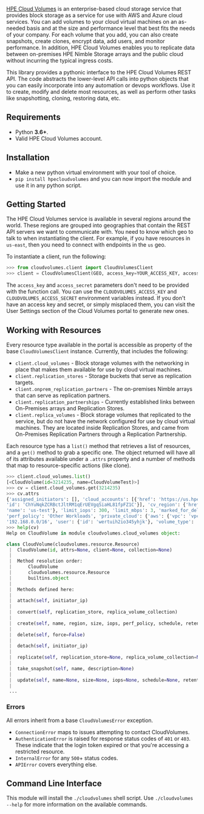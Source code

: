 [HPE Cloud Volumes](https://cloudvolumes.hpe.com) is an enterprise-based cloud storage service that provides block storage as a service for use with AWS and Azure cloud services. You can add volumes to your cloud virtual machines on an as-needed basis and at the size and performance level that best fits the needs of your company. For each volume that you add, you can also create snapshots, create clones, encrypt data, add users, and monitor performance. In addition, HPE Cloud Volumes enables you to replicate data between on-premises HPE Nimble Storage arrays and the public cloud without incurring the typical ingress costs.

This library provides a pythonic interface to the HPE Cloud Volumes REST API. The code abstracts the lower-level API calls into python objects that you can easily incorporate into any automation or devops workflows. Use it to create, modify and delete most resources, as well as perform other tasks like snapshotting, cloning, restoring data, etc.


## Requirements
* Python **3.6+**.
* Valid HPE Cloud Volumes account.


## Installation
* Make a new python virtual environment with your tool of choice.
* `pip install hpecloudvolumes` and you can now import the module and use it in any python script.


## Getting Started
The HPE Cloud Volumes service is available in several regions around the world. These regions are grouped into geographies that contain the REST API servers we want to communicate with. You need to know which geo to talk to when instantiating the client. For example, if you have resources in `us-east`, then you need to connect with endpoints in the `us` geo.

To instantiate a client, run the following:

```python
>>> from cloudvolumes.client import CloudVolumesClient
>>> client = CloudVolumesClient(GEO, access_key=YOUR_ACCESS_KEY, access_secret=YOUR_ACCESS_SECRET)
```

The `access_key` and `access_secret` parameters don't need to be provided with the function call. You can use the `CLOUDVOLUMES_ACCESS_KEY` and `CLOUDVOLUMES_ACCESS_SECRET` environment variables instead. If you don't have an access key and secret, or simply misplaced them, you can visit the User Settings section of the Cloud Volumes portal to generate new ones.


## Working with Resources
Every resource type available in the portal is accessible as property of the base `CloudVolumesClient` instance. Currently, that includes the following:
* `client.cloud_volumes` - Block storage volumes with the networking in place that makes them available for use by cloud virtual machines.
* `client.replication_stores` - Storage buckets that serve as replication targets.
* `client.onprem_replication_partners` - The on-premises Nimble arrays that can serve as replication partners.
* `client.replication_partnerships` - Currently established links between On-Premises arrays and Replication Stores.
* `client.replica_volumes` - Block storage volumes that replicated to the service, but do not have the network configured for use by cloud virtual machines. They are located inside Replication Stores, and came from On-Premises Replication Partners through a Replication Partnership.

Each resource type has a `list()` method that retrieves a list of resources, and a `get()` method to grab a specific one. The object returned will have all of its attributes available under a `.attrs` property and a number of methods that map to resource-specific actions (like clone).

```python
>>> client.cloud_volumes.list()
[<CloudVolume(id=3214235, name=CloudVolumeTest)>]
>>> cv = client.cloud_volumes.get(3214235)
>>> cv.attrs
{'assigned_initiators': [], 'cloud_accounts': [{'href': 'https://us.hpecloudvolumes.com/api/v2/session/cloud_accounts/ahewwetyriguy23hr',
'id': 'ChYuNqkZCRBctJltRM1qErUEVgqSiaHL81fpFZ1C'}], 'cv_region': {'href': 'https://us.hpecloudvolumes.com/api/v2/cv_regions/3', 'id': 3,
'name': 'us-test'}, 'limit_iops': 300, 'limit_mbps': 3, 'marked_for_deletion': False, 'name': 'test-cloud-account-clone.docker',
'perf_policy': 'Other Workloads', 'private_cloud': {'aws': {'vpc': 'vpc-1f354a7b'}}, 'size': 1024, 'sn': 'wekrq43hbklsrt4', 'subnet':
'192.168.0.0/16', 'user': {'id': 'wertuih2io345yhjk'}, 'volume_type': 'GPF'}
>>> help(cv)
Help on CloudVolume in module cloudvolumes.cloud_volumes object:

class CloudVolume(cloudvolumes.resource.Resource)
 |  CloudVolume(id, attrs=None, client=None, collection=None)
 |
 |  Method resolution order:
 |      CloudVolume
 |      cloudvolumes.resource.Resource
 |      builtins.object
 |
 |  Methods defined here:
 |
 |  attach(self, initiator_ip)
 |
 |  convert(self, replication_store, replica_volume_collection)
 |
 |  create(self, name, region, size, iops, perf_policy, schedule, retention, private_cloud, existing_cloud_subnet, encryption, volume_type, private_cloud_resource_group=None, cloud_account_id=None)
 |
 |  delete(self, force=False)
 |
 |  detach(self, initiator_ip)
 |
 |  replicate(self, replication_store=None, replica_volume_collection=None, schedule=None, retention=None)
 |
 |  take_snapshot(self, name, description=None)
 |
 |  update(self, name=None, size=None, iops=None, schedule=None, retention=None, multi_initiator=None)
 |
 ...
```

### Errors
All errors inherit from a base `CloudVolumesError` exception.
* `ConnectionError` maps to issues attempting to contact CloudVolumes.
* `AuthenticationError` is raised for response status codes of `401` or `403`. These indicate that the login token expired or that you're accessing a restricted resource.
* `InternalError` for any `500`+ status codes.
* `APIError` covers everything else.


## Command Line Interface
This module will install the `./cloudvolumes` shell script. Use `./cloudvolumes --help` for more information on the available commands.
